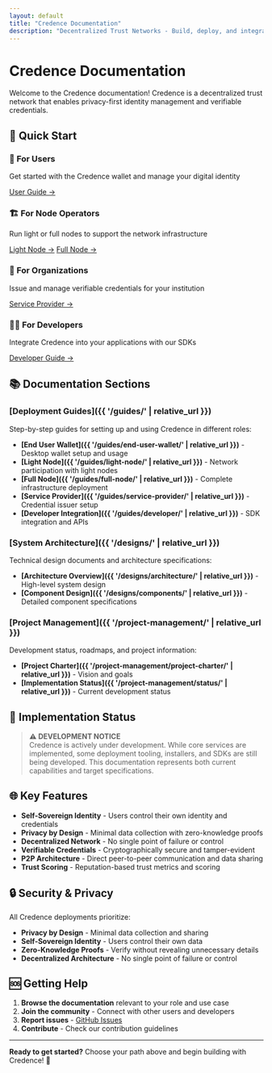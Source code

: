 ```yaml
---
layout: default
title: "Credence Documentation"
description: "Decentralized Trust Networks - Build, deploy, and integrate with Credence"
---
```


# Credence Documentation

Welcome to the Credence documentation! Credence is a decentralized trust network that enables privacy-first identity management and verifiable credentials.

## 🚀 Quick Start

<div class="grid">
  <div class="card">
    <h3>🔧 For Users</h3>
    <p>Get started with the Credence wallet and manage your digital identity</p>
    <a href="{{ '/guides/end-user-wallet/' | relative_url }}" class="btn">User Guide →</a>
  </div>

  <div class="card">
    <h3>🏗️ For Node Operators</h3>
    <p>Run light or full nodes to support the network infrastructure</p>
    <a href="{{ '/guides/light-node/' | relative_url }}" class="btn">Light Node →</a>
    <a href="{{ '/guides/full-node/' | relative_url }}" class="btn">Full Node →</a>
  </div>

  <div class="card">
    <h3>🏢 For Organizations</h3>
    <p>Issue and manage verifiable credentials for your institution</p>
    <a href="{{ '/guides/service-provider/' | relative_url }}" class="btn">Service Provider →</a>
  </div>

  <div class="card">
    <h3>👩‍💻 For Developers</h3>
    <p>Integrate Credence into your applications with our SDKs</p>
    <a href="{{ '/guides/developer/' | relative_url }}" class="btn">Developer Guide →</a>
  </div>
</div>

## 📚 Documentation Sections

### [Deployment Guides]({{ '/guides/' | relative_url }})
Step-by-step guides for setting up and using Credence in different roles:
- **[End User Wallet]({{ '/guides/end-user-wallet/' | relative_url }})** - Desktop wallet setup and usage
- **[Light Node]({{ '/guides/light-node/' | relative_url }})** - Network participation with light nodes  
- **[Full Node]({{ '/guides/full-node/' | relative_url }})** - Complete infrastructure deployment
- **[Service Provider]({{ '/guides/service-provider/' | relative_url }})** - Credential issuer setup
- **[Developer Integration]({{ '/guides/developer/' | relative_url }})** - SDK integration and APIs

### [System Architecture]({{ '/designs/' | relative_url }})
Technical design documents and architecture specifications:
- **[Architecture Overview]({{ '/designs/architecture/' | relative_url }})** - High-level system design
- **[Component Design]({{ '/designs/components/' | relative_url }})** - Detailed component specifications

### [Project Management]({{ '/project-management/' | relative_url }})
Development status, roadmaps, and project information:
- **[Project Charter]({{ '/project-management/project-charter/' | relative_url }})** - Vision and goals
- **[Implementation Status]({{ '/project-management/status/' | relative_url }})** - Current development status

## 🔧 Implementation Status

> **⚠️ DEVELOPMENT NOTICE**  
> Credence is actively under development. While core services are implemented, some deployment tooling, installers, and SDKs are still being developed. This documentation represents both current capabilities and target specifications.

## 🌐 Key Features

- **Self-Sovereign Identity** - Users control their own identity and credentials
- **Privacy by Design** - Minimal data collection with zero-knowledge proofs
- **Decentralized Network** - No single point of failure or control
- **Verifiable Credentials** - Cryptographically secure and tamper-evident
- **P2P Architecture** - Direct peer-to-peer communication and data sharing
- **Trust Scoring** - Reputation-based trust metrics and scoring

## 🔒 Security & Privacy

All Credence deployments prioritize:
- **Privacy by Design** - Minimal data collection and sharing
- **Self-Sovereign Identity** - Users control their own data
- **Zero-Knowledge Proofs** - Verify without revealing unnecessary details  
- **Decentralized Architecture** - No single point of failure or control

## 🆘 Getting Help

1. **Browse the documentation** relevant to your role and use case
2. **Join the community** - Connect with other users and developers
3. **Report issues** - [GitHub Issues](https://github.com/ParichayaHQ/credence/issues)
4. **Contribute** - Check our contribution guidelines

---

**Ready to get started?** Choose your path above and begin building with Credence! 🌊